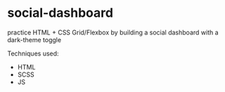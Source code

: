 # social-dashboard

practice HTML + CSS Grid/Flexbox by building a social dashboard with a dark-theme toggle

Techniques used:

  - HTML
  - SCSS
  - JS
  
  
